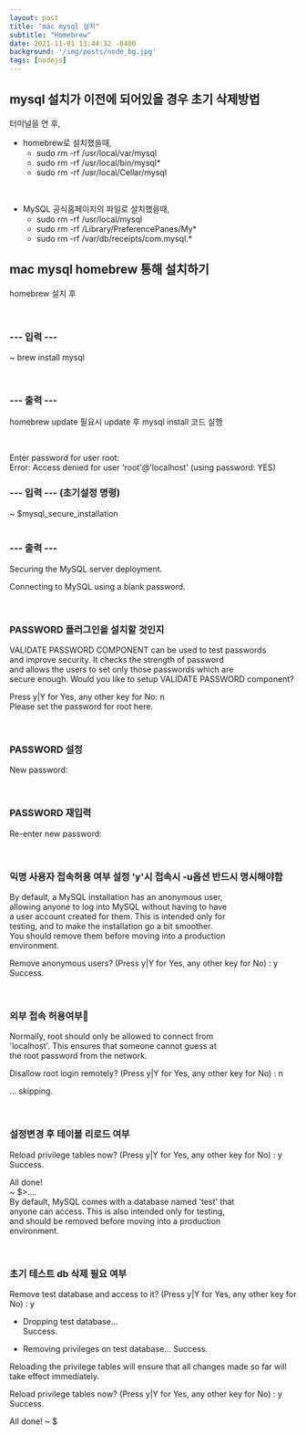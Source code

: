 ```yaml
---
layout: post
title: "mac mysql 설치"
subtitle: "Homebrew"
date: 2021-11-01 13:44:32 -0400
background: '/img/posts/node_bg.jpg'
tags: [nodejs]
---
```

## mysql 설치가 이전에 되어있을 경우 초기 삭제방법

터미널을 연 후,
* homebrew로 설치했을때,
  * sudo rm -rf /usr/local/var/mysql
  * sudo rm -rf /usr/local/bin/mysql*
  * sudo rm -rf /usr/local/Cellar/mysql

<br>

* MySQL 공식홈페이지의 파일로 설치했을때,
  * sudo rm -rf /usr/local/mysql
  * sudo rm -rf /Library/PreferencePanes/My*
  * sudo rm -rf /var/db/receipts/com.mysql.*

## mac mysql homebrew 통해 설치하기
homebrew 설치 후 

<br>

### --- 입력 ---
~ brew install mysql   

<br>

### --- 출력 ---
homebrew update 필요시 update 후 mysql install 코드 실행   

<br>

Enter password for user root:    
Error: Access denied for user 'root'@'localhost' (using password: YES)   

### --- 입력 --- (초기설정 명령)
~ $mysql_secure_installation    
<br>

### --- 출력 ---
Securing the MySQL server deployment.   

Connecting to MySQL using a blank password.   

<br>

### PASSWORD 플러그인을 설치할 것인지
VALIDATE PASSWORD COMPONENT can be used to test passwords   
and improve security. It checks the strength of password   
and allows the users to set only those passwords which are   
secure enough. Would you like to setup VALIDATE PASSWORD component?   

Press y|Y for Yes, any other key for No: n   
Please set the password for root here.   

<br>

### PASSWORD 설정
New password:    

<br>

### PASSWORD 재입력
Re-enter new password:    

<br>

### 익명 사용자 접속허용 여부 설정 'y'시 접속시 -u옵션 반드시 명시해야함
By default, a MySQL installation has an anonymous user,   
allowing anyone to log into MySQL without having to have   
a user account created for them. This is intended only for   
testing, and to make the installation go a bit smoother.   
You should remove them before moving into a production   
environment.   

Remove anonymous users? (Press y|Y for Yes, any other key for No) : y   
Success.   
  
<br>

### 외부 접속 허용여부
Normally, root should only be allowed to connect from   
'localhost'. This ensures that someone cannot guess at   
the root password from the network.   

Disallow root login remotely? (Press y|Y for Yes, any other key for No) : n   

 ... skipping.

<br>

### 설정변경 후 테이블 리로드 여부

Reload privilege tables now? (Press y|Y for Yes, any other key for No) : y   
Success.   

All done!    
~ $>....                                                                        
By default, MySQL comes with a database named 'test' that   
anyone can access. This is also intended only for testing,   
and should be removed before moving into a production   
environment.   

<br>

### 초기 테스트 db 삭제 필요 여부

Remove test database and access to it? (Press y|Y for Yes, any other key for No) : y   
 - Dropping test database...   
Success.   

 - Removing privileges on test database...
Success.

Reloading the privilege tables will ensure that all changes
made so far will take effect immediately.

Reload privilege tables now? (Press y|Y for Yes, any other key for No) : y
Success.

All done! 
~ $